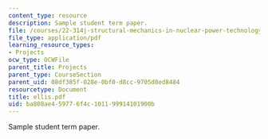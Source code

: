 ```yaml
---
content_type: resource
description: Sample student term paper.
file: /courses/22-314j-structural-mechanics-in-nuclear-power-technology-fall-2006/ba808ae459776f4c101199914101900b_ellis.pdf
file_type: application/pdf
learning_resource_types:
- Projects
ocw_type: OCWFile
parent_title: Projects
parent_type: CourseSection
parent_uid: 08df385f-028e-0bf0-d8cc-9705d0ed8484
resourcetype: Document
title: ellis.pdf
uid: ba808ae4-5977-6f4c-1011-99914101900b
---
```

Sample student term paper.

